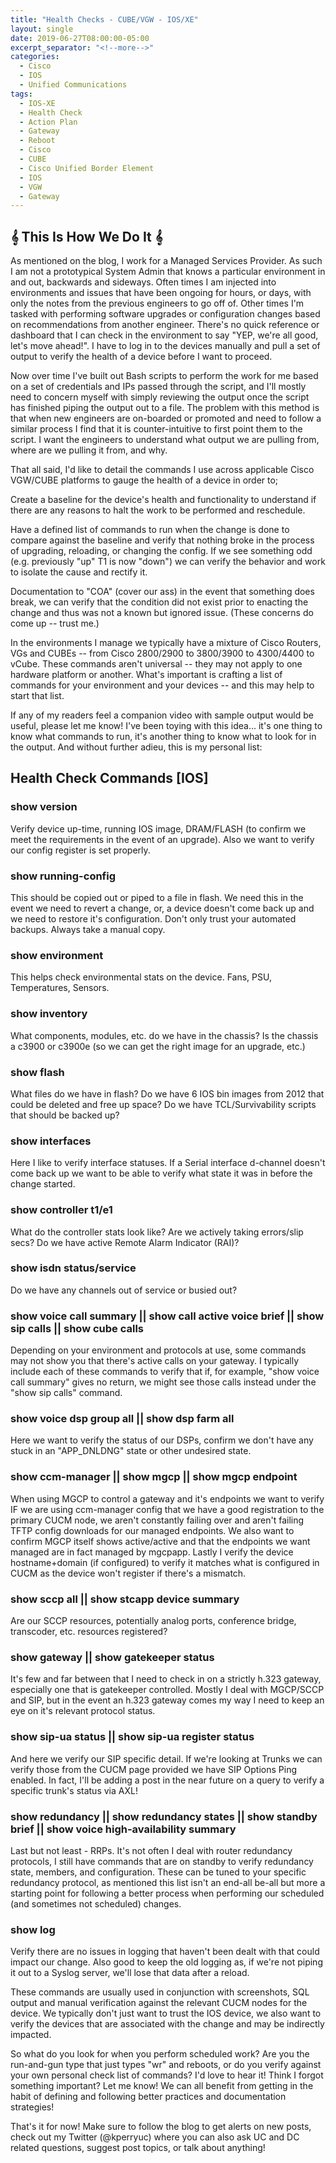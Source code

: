 ```yaml
---
title: "Health Checks - CUBE/VGW - IOS/XE"
layout: single
date: 2019-06-27T08:00:00-05:00
excerpt_separator: "<!--more-->"
categories:
  - Cisco
  - IOS
  - Unified Communications
tags:
  - IOS-XE
  - Health Check
  - Action Plan
  - Gateway
  - Reboot
  - Cisco
  - CUBE
  - Cisco Unified Border Element
  - IOS
  - VGW
  - Gateway
---
```


## 𝄞 This Is How We Do It 𝄞

As mentioned on the blog, I work for a Managed Services Provider. As such I am not a prototypical System Admin that knows a particular environment in and out, backwards and sideways. Often times I am injected into environments and issues that have been ongoing for hours, or days, with only the notes from the previous engineers to go off of.<!--more--> Other times I'm tasked with performing software upgrades or configuration changes based on recommendations from another engineer. There's no quick reference or dashboard that I can check in the environment to say "YEP, we're all good, let's move ahead!". I have to log in to the devices manually and pull a set of output to verify the health of a device before I want to proceed.

Now over time I've built out Bash scripts to perform the work for me based on a set of credentials and IPs passed through the script, and I'll mostly need to concern myself with simply reviewing the output once the script has finished piping the output out to a file. The problem with this method is that when new engineers are on-boarded or promoted and need to follow a similar process I find that it is counter-intuitive to first point them to the script. I want the engineers to understand what output we are pulling from, where are we pulling it from, and why.

That all said, I'd like to detail the commands I use across applicable Cisco VGW/CUBE platforms to gauge the health of a device in order to;

Create a baseline for the device's health and functionality to understand if there are any reasons to halt the work to be performed and reschedule.

Have a defined list of commands to run when the change is done to compare against the baseline and verify that nothing broke in the process of upgrading, reloading, or changing the config. If we see something odd (e.g. previously "up" T1 is now "down") we can verify the behavior and work to isolate the cause and rectify it.

Documentation to "COA" (cover our ass) in the event that something does break, we can verify that the condition did not exist prior to enacting the change and thus was not a known but ignored issue. (These concerns do come up -- trust me.)

In the environments I manage we typically have a mixture of Cisco Routers, VGs and CUBEs -- from Cisco 2800/2900 to 3800/3900 to 4300/4400 to vCube. These commands aren't universal -- they may not apply to one hardware platform or another. What's important is crafting a list of commands for your environment and your devices -- and this may help to start that list.

If any of my readers feel a companion video with sample output would be useful, please let me know! I've been toying with this idea... it's one thing to know what commands to run, it's another thing to know what to look for in the output. And without further adieu, this is my personal list:

## Health Check Commands [IOS]

### show version

Verify device up-time, running IOS image, DRAM/FLASH (to confirm we meet the requirements in the event of an upgrade). Also we want to verify our config register is set properly.

### show running-config

This should be copied out or piped to a file in flash. We need this in the event we need to revert a change, or, a device doesn't come back up and we need to restore it's configuration. Don't only trust your automated backups. Always take a manual copy.

### show environment

This helps check environmental stats on the device. Fans, PSU, Temperatures, Sensors.

### show inventory

What components, modules, etc. do we have in the chassis? Is the chassis a c3900 or c3900e (so we can get the right image for an upgrade, etc.)

### show flash

What files do we have in flash? Do we have 6 IOS bin images from 2012 that could be deleted and free up space? Do we have TCL/Survivability scripts that should be backed up?

### show interfaces

Here I like to verify interface statuses. If a Serial interface d-channel doesn't come back up we want to be able to verify what state it was in before the change started.

### show controller t1/e1

What do the controller stats look like? Are we actively taking errors/slip secs? Do we have active Remote Alarm Indicator (RAI)?

### show isdn status/service

Do we have any channels out of service or busied out?

### show voice call summary || show call active voice brief || show sip calls || show cube calls

Depending on your environment and protocols at use, some commands may not show you that there's active calls on your gateway. I typically include each of these commands to verify that if, for example, "show voice call summary" gives no return, we might see those calls instead under the "show sip calls" command.

### show voice dsp group all || show dsp farm all

Here we want to verify the status of our DSPs, confirm we don't have any stuck in an "APP_DNLDNG" state or other undesired state.

### show ccm-manager || show mgcp || show mgcp endpoint

When using MGCP to control a gateway and it's endpoints we want to verify IF we are using ccm-manager config that we have a good registration to the primary CUCM node, we aren't constantly failing over and aren't failing TFTP config downloads for our managed endpoints. We also want to confirm MGCP itself shows active/active and that the endpoints we want managed are in fact managed by mgcpapp. Lastly I verify the device hostname+domain (if configured) to verify it matches what is configured in CUCM as the device won't register if there's a mismatch.

### show sccp all || show stcapp device summary

Are our SCCP resources, potentially analog ports, conference bridge, transcoder, etc. resources registered?

### show gateway || show gatekeeper status

It's few and far between that I need to check in on a strictly h.323 gateway, especially one that is gatekeeper controlled. Mostly I deal with MGCP/SCCP and SIP, but in the event an h.323 gateway comes my way I need to keep an eye on it's relevant protocol status.

### show sip-ua status || show sip-ua register status

And here we verify our SIP specific detail. If we're looking at Trunks we can verify those from the CUCM page provided we have SIP Options Ping enabled. In fact, I'll be adding a post in the near future on a query to verify a specific trunk's status via AXL!

### show redundancy || show redundancy states || show standby brief || show voice high-availability summary

Last but not least - RRPs. It's not often I deal with router redundancy protocols, I still have commands that are on standby to verify redundancy state, members, and configuration. These can be tuned to your specific redundancy protocol, as mentioned this list isn't an end-all be-all but more a starting point for following a better process when performing our scheduled (and sometimes not scheduled) changes.

### show log

Verify there are no issues in logging that haven't been dealt with that could impact our change. Also good to keep the old logging as, if we're not piping it out to a Syslog server, we'll lose that data after a reload.

These commands are usually used in conjunction with screenshots, SQL output and manual verification against the relevant CUCM nodes for the device. We typically don't just want to trust the IOS device, we also want to verify the devices that are associated with the change and may be indirectly impacted.

So what do you look for when you perform scheduled work? Are you the run-and-gun type that just types "wr" and reboots, or do you verify against your own personal check list of commands? I'd love to hear it! Think I forgot something important? Let me know! We can all benefit from getting in the habit of defining and following better practices and documentation strategies!

That's it for now! Make sure to follow the blog to get alerts on new posts, check out my Twitter (@kperryuc) where you can also ask UC and DC related questions, suggest post topics, or talk about anything!
